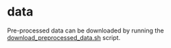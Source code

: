 # data
Pre-processed data can be downloaded by running the [download_preprocessed_data.sh](../download_preprocessed_data.sh) script.
